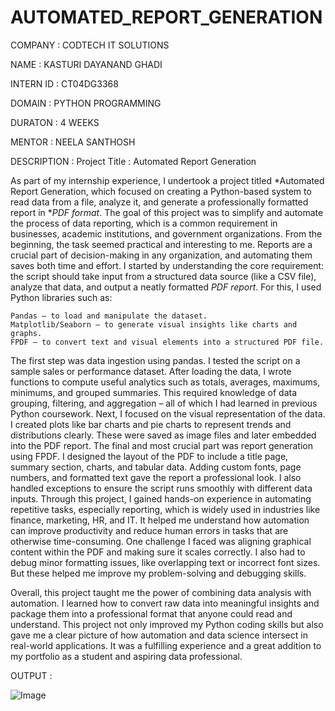 # AUTOMATED_REPORT_GENERATION

COMPANY : CODTECH IT SOLUTIONS

NAME : KASTURI DAYANAND GHADI

INTERN ID : CT04DG3368

DOMAIN : PYTHON PROGRAMMING

DURATON : 4 WEEKS

MENTOR : NEELA SANTHOSH

DESCRIPTION : 
Project Title : Automated Report Generation

As part of my internship experience, I undertook a project titled *Automated Report Generation, which focused on creating a Python-based system to read data from a file, analyze it, and generate a professionally formatted report in **PDF format*. The goal of this project was to simplify and automate the process of data reporting, which is a common requirement in businesses, academic institutions, and government organizations.
From the beginning, the task seemed practical and interesting to me. Reports are a crucial part of decision-making in any organization, and automating them saves both time and effort. I started by understanding the core requirement: the script should take input from a structured data source (like a CSV file), analyze that data, and output a neatly formatted *PDF report*.
For this, I used Python libraries such as:

    Pandas – to load and manipulate the dataset.
    Matplotlib/Seaborn – to generate visual insights like charts and graphs.
    FPDF – to convert text and visual elements into a structured PDF file.

The first step was data ingestion using pandas. I tested the script on a sample sales or performance dataset. After loading the data, I wrote functions to compute useful analytics such as totals, averages, maximums, minimums, and grouped summaries. This required knowledge of data grouping, filtering, and aggregation – all of which I had learned in previous Python coursework. Next, I focused on the visual representation of the data. I created plots like bar charts and pie charts to represent trends and distributions clearly. These were saved as image files and later embedded into the PDF report. The final and most crucial part was report generation using FPDF. I designed the layout of the PDF to include a title page, summary section, charts, and tabular data. Adding custom fonts, page numbers, and formatted text gave the report a professional look. I also handled exceptions to ensure the script runs smoothly with different data inputs. Through this project, I gained hands-on experience in automating repetitive tasks, especially reporting, which is widely used in industries like finance, marketing, HR, and IT. It helped me understand how automation can improve productivity and reduce human errors in tasks that are otherwise time-consuming. One challenge I faced was aligning graphical content within the PDF and making sure it scales correctly. I also had to debug minor formatting issues, like overlapping text or incorrect font sizes. But these helped me improve my problem-solving and debugging skills.

Overall, this project taught me the power of combining data analysis with automation. I learned how to convert raw data into meaningful insights and package them into a professional format that anyone could read and understand. This project not only improved my Python coding skills but also gave me a clear picture of how automation and data science intersect in real-world applications. It was a fulfilling experience and a great addition to my portfolio as a student and aspiring data professional.



OUTPUT : 

![Image](https://github.com/user-attachments/assets/abcafd0c-7da7-433f-8f9f-a25fdf49996c)

